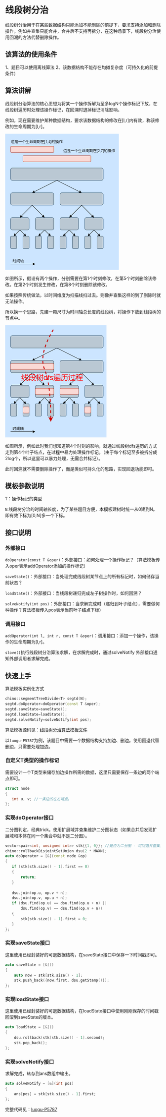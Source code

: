 # 线段树分治

线段树分治用于在某些数据结构只能添加不能删除的前提下，要求支持添加和删除操作。例如并查集只能合并，合并后不支持再拆分，在这种场景下，线段树分治使用回溯的方法代替删除操作。

 ## 该算法的使用条件

1、题目可以使用离线算法
2、该数据结构不能存在均摊复杂度（可持久化的前提条件）

## 算法讲解

线段树分治算法的核心思想为将某一个操作拆解为至多logN个操作标记下放，在线段树遍历时处理该操作标记，在回溯时退掉标记消除影响。

例如，现在需要维护某种数据结构，要求该数据结构的修改在[l,r]内有效，称该修改的生命周期为[l,r]。

![./1.png](./1.png)

如图所示，假设有两个操作，分别需要在第1个时刻修改，在第5个时刻删除该修改。在第2个时刻发生修改，在第8个时刻删除该修改。

如果按照传统做法，以时间维度为扫描线扫过去。则像并查集这样的到了删除时就无法操作。

所以换一个思路，先建一颗尺寸为时间轴总长度的线段树，将操作下放到线段树的节点中。

![./2.png](./2.png)

如图所示，例如此时我们想知道第4个时刻的影响，就通过线段树dfs遍历的方式走到第4个叶子结点，在过程中暴力处理操作标记。（由于每个标记至多被拆分成2log个，所以这里可以暴力处理，无需合并标记）。

此时回溯就不需要删除操作了，而是类似可持久化的思路，实现回退功能即可。

## 模板参数说明

`T`：操作标记的类型

`N`:线段树分治的时间轴长度，为了某些题目方便，本模板建树时统一从0建到N。即有效下标为[0,N]多一个下标。

## 接口说明

### 外部接口

`doOperator(const T &oper)`：外部接口：如何处理一个操作标记？（算法模板传入oper表示addOperator添加的操作标记）

`saveState()`：外部接口：当处理完成线段树某节点上的所有标记时，如何储存当前状态？

`loadState()`：外部接口：当线段树递归完成左子树操作时，如何回溯？

`solveNotify(int pos)`：外部接口：当求解完成时（递归到叶子结点），需要做何种操作？算法模板传入pos表示当前叶子结点下标）

### 调用接口

`addOperator(int l, int r, const T &oper)`：调用接口：添加一个操作，该操作的生命周期为[l,r]。


`slove()`执行线段树分治算法求解，在求解完成时，通过solveNotify 外部接口通知外部调用者求解完成。

## 快速上手

算法模板实例化方式
```c++
chino::segmentTreeDivide<T> segtd(N);
segtd.doOperator=doOperator(const T &oper);
segtd.saveState=saveState();
segtd.loadState=loadState();
segtd.solveNotify=solveNotify(int pos);
```

算法模板源码见：[线段树分治算法模板文件](../../template/dataStructure/segmentTreeDivide.h) 

 以`luogu-P5787`为例，该题目中需要一个数据结构支持加边、删边。使用回退代替删边，只需要处理加边。

 ### 自定义T类型的操作标记

 需要设计一个T类型来储存加边操作所需的数据，这里只需要保存一条边的两个端点即可。
 
 ```c++
struct node
{
    int u, v; //一条边的左右端点。
};
 ```

 ### 实现doOperator接口

 二分图判定，经典trick。使用扩展域并查集维护二分图状态（如果合并后发现扩展域和本体在同一个集合中就不是二分图）。

 ```c++
 vector<pair<int, unsigned int>> stk{{1, 0}}; //是否为二分图 - 可回退并查集当前的时间戳
chino::rollbackDisjointSetUnion dsu(2 * MAXN);
auto doOperator = [&](const node &op)
{
    if (stk[stk.size() - 1].first == 0)
    {
        return;
    }

    dsu.join(op.u, op.v + n);
    dsu.join(op.v, op.u + n);
    if (dsu.find(op.u) == dsu.find(op.u + n) ||
        dsu.find(op.v) == dsu.find(op.v + n))
    {
        stk[stk.size() - 1].first = 0;
    }
};
```

### 实现saveState接口

这里使用已经封装好的可退数据结构，在saveState接口中保存一下时间戳即可。

```c++
auto saveState = [&]()
{
    auto now = stk[stk.size() - 1];
    stk.push_back({now.first, dsu.getStamp()});
};
```
### 实现loadState接口

这里使用已经封装好的可退数据结构，在loadState接口中使用刚刚保存的时间戳回滚到saveState的版本。

```c++
auto loadState = [&]()
{
    dsu.rollback(stk[stk.size() - 1].second);
    stk.pop_back();
};
```
### 实现solveNotify接口

求解完成，转存到ans数组中输出。

```c++
auto solveNotify = [&](int pos)
{
    ans[pos] = stk[stk.size() - 1].first;
};
```

完整代码见：[luogu-P5787](../../example/segmentTreeDivide/luogu-P5787/main.cpp) 

